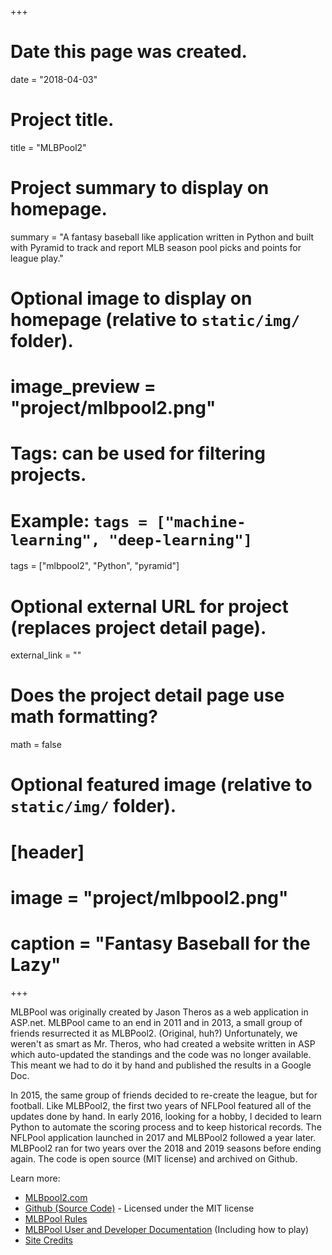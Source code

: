 +++
# Date this page was created.
date = "2018-04-03"

# Project title.
title = "MLBPool2"

# Project summary to display on homepage.
summary = "A fantasy baseball like application written in Python and built with Pyramid to track and report MLB season pool picks and points for league play."

# Optional image to display on homepage (relative to `static/img/` folder).
# image_preview = "project/mlbpool2.png"

# Tags: can be used for filtering projects.
# Example: `tags = ["machine-learning", "deep-learning"]`
tags = ["mlbpool2", "Python", "pyramid"]

# Optional external URL for project (replaces project detail page).
external_link = ""

# Does the project detail page use math formatting?
math = false

# Optional featured image (relative to `static/img/` folder).
# [header]
# image = "project/mlbpool2.png"
# caption = "Fantasy Baseball for the Lazy"

+++

MLBPool was originally created by Jason Theros as a web application in ASP.net. MLBPool came to an end in 2011 and in 
2013, a small group of friends resurrected it as MLBPool2. (Original, huh?) Unfortunately, we weren't as smart 
as Mr. Theros, who had created a website written in ASP which auto-updated the standings and the code was no 
longer available. This meant we had to do it by hand and published the results in a Google Doc.

In 2015, the same group of friends decided to re-create the league, but for football. Like MLBPool2, the first 
two years of NFLPool featured all of the updates done by hand. In early 2016, looking for a hobby, I decided to 
learn Python to automate the scoring process and to keep historical records. The NFLPool application 
launched in 2017 and MLBPool2 followed a year later. MLBPool2 ran for two years over the 2018 and 2019 seasons before 
ending again.  The code is open source (MIT license) and archived on Github.

Learn more:

* [MLBpool2.com](https://mlbpool2.com)
* [Github (Source Code)](https://github.com/prcutler/mlbpool2) - Licensed under the MIT license
* [MLBPool Rules](https://mlbpool2.com/home/rules)
* [MLBPool User and Developer Documentation](http://mlbpool2.readthedocs.io/en/latest/) (Including how to play)
* [Site Credits](https://mlbpool2.com/home/credits)
